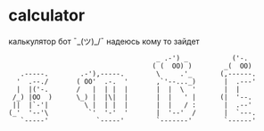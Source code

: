 # calculator
калькулятор бот ¯\_(ツ)_/¯
надеюсь кому то зайдет


```plaintext
                                     _ .-') _           ('-.   
                                    ( (  OO) )        _(  OO)  
   .-----.        .-'),-----.        \     .'_       (,------. 
  '  .--./       ( OO'  .-.  '       ,`'--..._)       |  .---' 
  |  |('-.       /   |  | |  |       |  |  \  '       |  |     
 /_) |OO  )      \_) |  |\|  |       |  |   ' |      (|  '--.  
 ||  |`-'|         \ |  | |  |       |  |   / :       |  .--'  
(_'  '--'\          `'  '-'  '       |  '--'  /       |  `---. 
   `-----'            `-----'        `-------'        `------'
```                          

